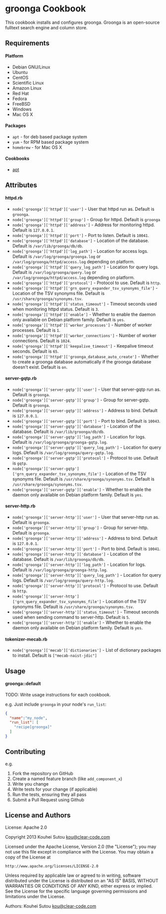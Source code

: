groonga Cookbook
================

This cookbook installs and configures groonga. Groonga is an
open-source fulltext search engine and column store.

Requirements
------------

#### Platform

- Debian GNU/Linux
- Ubuntu
- CentOS
- Scientific Linux
- Amazon Linux
- Red Hat
- Fedora
- FreeBSD
- Windows
- Mac OS X

#### Packages

- `apt` - for deb based package system
- `yum` - for RPM based package system
- `homebrew` - for Mac OS X

#### Cookbooks

- [apt](https://github.com/opscode-cookbooks/apt)

Attributes
----------

#### httpd.rb

* `node['groonga']['httpd']['user']` - User that httpd run as. Default is `groonga`.
* `node['groonga']['httpd']['group']` - Group for httpd. Default is `groonga`
* `node['groonga']['httpd']['address']` - Address for monitoring httpd. Default is `127.0.0.1`.
* `node['groonga']['httpd']['port']` - Port to listen. Default is `10041`.
* `node['groonga']['httpd']['database']` - Location of the database. Default is `/var/lib/groonga/db/db`.
* `node['groonga']['httpd']['log_path']` - Location for access logs. Default is `/var/log/groonga/groonga.log` or `/var/log/groonga/httpd/access.log` depending on platform.
* `node['groonga']['httpd']['query_log_path']` - Location for query logs. Default is `/var/log/groonga/query.log` or `/var/log/groonga/httpd/access.log` depending on platform.
* `node['groonga']['httpd']['protocol']` - Protocol to use. Default is `http`.
* `node['groonga']['httpd']['grn_query_expander_tsv_synonyms_file']` - Location of the TSV synonyms file. Default is `/usr/share/groonga/synonyms.tsv`.
* `node['groonga']['httpd']['status_timeout']` - Timeout seconds used when monitoring httpd status. Default is `3`.
* `node['groonga']['httpd']['enable']` - Whether to enable the daemon only available on Debian platform family. Default is `yes`.
* `node['groonga']['httpd']['worker_processes']` - Number of worker processes. Default is `1`.
* `node['groonga']['httpd']['worker_connections']` - Number of worker connections. Default is `1024`.
* `node['groonga']['httpd']['keepalive_timeout']` - Keepalive timeout seconds. Default is `65`.
* `node['groonga']['httpd']['groonga_database_auto_create']` - Whether to create a groonga database automatically if the groonga database doesn't exist. Default is `on`.

#### server-gqtp.rb

* `node['groonga']['server-gqtp']['user']` - User that server-gqtp run as. Default is `groonga`.
* `node['groonga']['server-gqtp']['group']` - Group for server-gqtp. Default is `groonga`.
* `node['groonga']['server-gqtp']['address']` - Address to bind. Default is `127.0.0.1`.
* `node['groonga']['server-gqtp']['port']` - Port to bind. Default is `10043`.
* `node['groonga']['server-gqtp']['database']` - Location of the database. Default is `/var/lib/groonga/db/db`.
* `node['groonga']['server-gqtp']['log_path']` - Location for logs. Default is `/var/log/groonga/groonga-gqtp.log`.
* `node['groonga']['server-gqtp']['query_log_path']` - Location for query logs. Default is `/var/log/groonga/query-gqtp.log`.
* `node['groonga']['server-gqtp']['protocol']` - Protocol to use. Default is `gqtp`.
* `node['groonga']['server-gqtp']['grn_query_expander_tsv_synonyms_file']` - Location of the TSV synonyms file. Default is `/usr/share/groonga/synonyms.tsv`. Default is `/usr/share/groonga/synonyms.tsv`.
* `node['groonga']['server-gqtp']['enable']` - Whether to enable the daemon only available on Debian platform family. Default is `yes`.

#### server-http.rb

* `node['groonga']['server-http']['user']` - User that server-http run as. Default is `groonga`.
* `node['groonga']['server-http']['group']` - Group for server-http. Default is `groonga`.
* `node['groonga']['server-http']['address']` - Address to bind. Default is `127.0.0.1`.
* `node['groonga']['server-http']['port']` - Port to bind. Default is `10041`.
* `node['groonga']['server-http']['database']` - Location of the database. Default is `/var/lib/groonga/db/db`.
* `node['groonga']['server-http']['log_path']` - Location for logs. Default is `/var/log/groonga/groonga-http.log`.
* `node['groonga']['server-http']['query_log_path']` - Location for query logs. Default is `/var/log/groonga/query-http.log`.
* `node['groonga']['server-http']['protocol']` - Protocol to use. Default is `http`.
* `node['groonga']['server-http']['grn_query_expander_tsv_synonyms_file']` - Location of the TSV synonyms file. Default is `/usr/share/groonga/synonyms.tsv`.
* `node['groonga']['server-http']['status_timeout']` - Timeout seconds used when sending command to server-http. Default is `5`.
* `node['groonga']['server-http']['enable']` - Whether to enable the daemon only available on Debian platform family. Default is `yes`.

#### tokenizer-mecab.rb

* `node['groonga']['mecab']['dictionaries']` - List of dictionary packages to install. Default is `["mecab-naist-jdic"]`

Usage
-----

#### groonga::default
TODO: Write usage instructions for each cookbook.

e.g.
Just include `groonga` in your node's `run_list`:

```json
{
  "name":"my_node",
  "run_list": [
    "recipe[groonga]"
  ]
}
```

Contributing
------------

e.g.
1. Fork the repository on GitHub
2. Create a named feature branch (like `add_component_x`)
3. Write you change
4. Write tests for your change (if applicable)
5. Run the tests, ensuring they all pass
6. Submit a Pull Request using Github

License and Authors
-------------------

License: Apache 2.0

Copyright 2013 Kouhei Sutou <kou@clear-code.com>

Licensed under the Apache License, Version 2.0 (the "License");
you may not use this file except in compliance with the License.
You may obtain a copy of the License at

    http://www.apache.org/licenses/LICENSE-2.0

Unless required by applicable law or agreed to in writing, software
distributed under the License is distributed on an "AS IS" BASIS,
WITHOUT WARRANTIES OR CONDITIONS OF ANY KIND, either express or implied.
See the License for the specific language governing permissions and
limitations under the License.

Authors: Kouhei Sutou <kou@clear-code.com>
